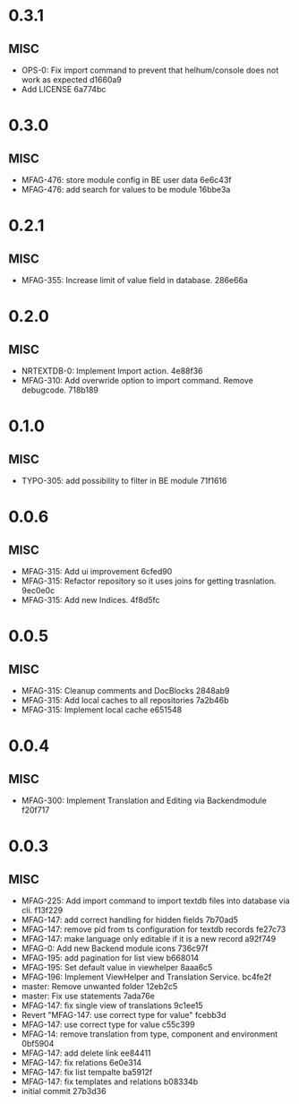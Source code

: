 # 0.3.1

## MISC
- OPS-0: Fix import command to prevent that helhum/console does not work as expected d1660a9
- Add LICENSE 6a774bc

# 0.3.0

## MISC
- MFAG-476: store module config in BE user data 6e6c43f
- MFAG-476: add search for values to be module 16bbe3a

# 0.2.1

## MISC
- MFAG-355: Increase limit of value field in database. 286e66a

# 0.2.0

## MISC
- NRTEXTDB-0: Implement Import action. 4e88f36
- MFAG-310: Add overwride option to import command. Remove debugcode. 718b189

# 0.1.0

## MISC
- TYPO-305: add possibility to filter in BE module 71f1616

# 0.0.6

## MISC
- MFAG-315: Add ui improvement 6cfed90
- MFAG-315: Refactor repository so it uses joins for getting trasnlation. 9ec0e0c
- MFAG-315: Add new Indices. 4f8d5fc

# 0.0.5

## MISC
- MFAG-315: Cleanup comments and DocBlocks 2848ab9
- MFAG-315: Add local caches to all repositories 7a2b46b
- MFAG-315: Implement local cache e651548

# 0.0.4

## MISC
- MFAG-300: Implement Translation and Editing via Backendmodule f20f717

# 0.0.3

## MISC
- MFAG-225: Add import command to import textdb files into database via cli. f13f229
- MFAG-147: add correct handling for hidden fields 7b70ad5
- MFAG-147: remove pid from ts configuration for textdb records fe27c73
- MFAG-147: make language only editable if it is a new record a92f749
- MFAG-0: Add new Backend module icons 736c97f
- MFAG-195: add pagination for list view b668014
- MFAG-195: Set default value in viewhelper 8aaa6c5
- MFAG-196: Implement ViewHelper and Translation Service. bc4fe2f
- master: Remove unwanted folder 12eb2c5
- master: Fix use statements 7ada76e
- MFAG-147: fix single view of translations 9c1ee15
- Revert "MFAG-147: use correct type for value" fcebb3d
- MFAG-147: use correct type for value c55c399
- MFAG-14: remove translation from type, component and environment 0bf5904
- MFAG-147: add delete link ee84411
- MFAG-147: fix relations 6e0e314
- MFAG-147: fix list tempalte ba5912f
- MFAG-147: fix templates and relations b08334b
- initial commit 27b3d36

